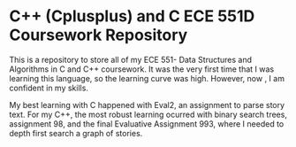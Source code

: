# C++ (Cplusplus) and C ECE 551D Coursework Repository
This is a repository to store all of my ECE 551- Data Structures and Algorithms in C and C++ coursework. It was the very first time that I was learning this language, so the learning curve was high. However, now , I am confident in my skills. 

My best learning with C happened with Eval2, an assignment to parse story text. For my C++, the most robust learning ocurred with binary search trees, assignment 98, and the final Evaluative Assignment 993, where I needed to depth first search a graph of stories.